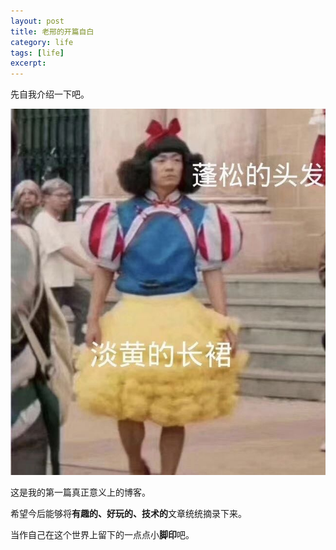 ```yaml
---
layout: post
title: 老邢的开篇自白
category: life
tags: [life]
excerpt: 
---
```


先自我介绍一下吧。

![](/assets/images/2020/0401/pg1.jpg)

这是我的第一篇真正意义上的博客。
 
希望今后能够将**有趣的、好玩的、技术的**文章统统摘录下来。

当作自己在这个世界上留下的一点点小**脚印**吧。